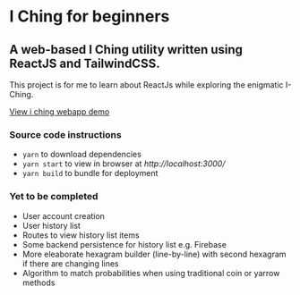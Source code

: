 # I Ching for beginners

## A web-based I Ching utility written using ReactJS and TailwindCSS.

This project is for me to learn about ReactJs while exploring the enigmatic I-Ching.

[View i ching webapp demo](https://www.i-ching.app/)

### Source code instructions

- `yarn` to download dependencies
- `yarn start` to view in browser at *http://localhost:3000/*
- `yarn build` to bundle for deployment

### Yet to be completed

- User account creation
- User history list
- Routes to view history list items
- Some backend persistence for history list e.g. Firebase
- More eleaborate hexagram builder (line-by-line) with second hexagram if there are changing lines
- Algorithm to match probabilities when using traditional coin or yarrow methods
